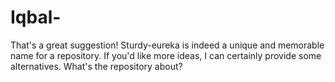 # Iqbal-
That's a great suggestion! Sturdy-eureka is indeed a unique and memorable name for a repository. If you'd like more ideas, I can certainly provide some alternatives. What's the repository about?
